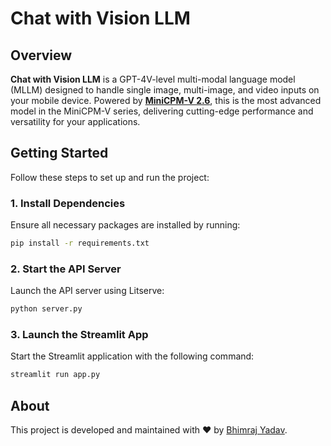 # Chat with Vision LLM

## Overview

**Chat with Vision LLM** is a GPT-4V-level multi-modal language model (MLLM) designed to handle single image, multi-image, and video inputs on your mobile device. Powered by [**MiniCPM-V 2.6**](https://huggingface.co/openbmb/MiniCPM-V-2_6), this is the most advanced model in the MiniCPM-V series, delivering cutting-edge performance and versatility for your applications.

## Getting Started

Follow these steps to set up and run the project:

### 1. Install Dependencies

Ensure all necessary packages are installed by running:

```bash
pip install -r requirements.txt
```

### 2. Start the API Server

Launch the API server using Litserve:

```bash
python server.py
```

### 3. Launch the Streamlit App

Start the Streamlit application with the following command:

```bash
streamlit run app.py
```

## About

This project is developed and maintained with ❤️ by [Bhimraj Yadav](https://github.com/bhimrazy).
